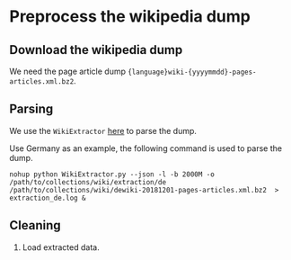 # Preprocess the wikipedia dump

## Download the wikipedia dump

We need the page article dump `{language}wiki-{yyyymmdd}-pages-articles.xml.bz2`. 

## Parsing

We use the `WikiExtractor` [here](https://github.com/attardi/wikiextractor) to parse the dump.

Use Germany as an example, the following command is used to parse the dump.
```commandline
nohup python WikiExtractor.py --json -l -b 2000M -o /path/to/collections/wiki/extraction/de /path/to/collections/wiki/dewiki-20181201-pages-articles.xml.bz2  > extraction_de.log &
``` 

## Cleaning

1. Load extracted data.

